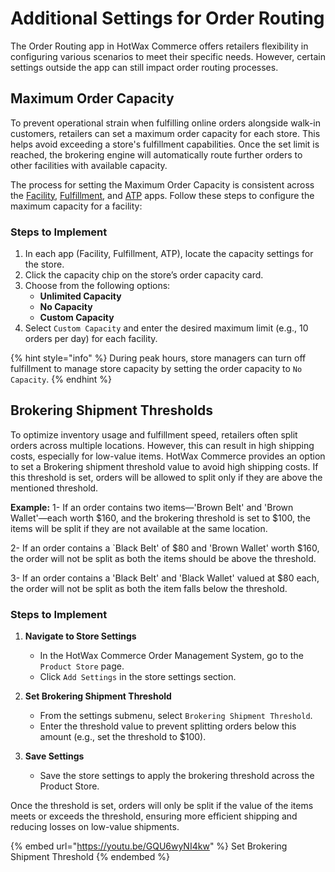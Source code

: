 # Additional Settings for Order Routing

The Order Routing app in HotWax Commerce offers retailers flexibility in configuring various scenarios to meet their specific needs. However, certain settings outside the app can still impact order routing processes.

## Maximum Order Capacity

To prevent operational strain when fulfilling online orders alongside walk-in customers, retailers can set a maximum order capacity for each store. This helps avoid exceeding a store's fulfillment capabilities. Once the set limit is reached, the brokering engine will automatically route further orders to other facilities with available capacity.

The process for setting the Maximum Order Capacity is consistent across the [Facility](https://docs.hotwax.co/documents/system-admins/administration/facilities/configure-fulfillment-capacity), [Fulfillment](https://docs.hotwax.co/documents/store-operations/orders/fulfillment/fulfillment-setting-page#online-order-fulfillment), and [ATP](./../available-to-promise/shipping-rule.md#setting-maximum-order-capacity-of-a-facility) apps. Follow these steps to configure the maximum capacity for a facility:

### Steps to Implement

1. In each app (Facility, Fulfillment, ATP), locate the capacity settings for the store.
2. Click the capacity chip on the store’s order capacity card.
3. Choose from the following options:
   - **Unlimited Capacity**
   - **No Capacity**
   - **Custom Capacity**
4. Select `Custom Capacity` and enter the desired maximum limit (e.g., 10 orders per day) for each facility.

{% hint style="info" %} During peak hours, store managers can turn off fulfillment to manage store capacity by setting the order capacity to `No Capacity`. {% endhint %}

## Brokering Shipment Thresholds

To optimize inventory usage and fulfillment speed, retailers often split orders across multiple locations. However, this can result in high shipping costs, especially for low-value items. HotWax Commerce provides an option to set a Brokering shipment threshold value to avoid high shipping costs. If this threshold is set, orders will be allowed to split only if they are above the mentioned threshold.

**Example:** 1- If an order contains two items—'Brown Belt' and 'Brown Wallet'—each worth $160, and the brokering threshold is set to $100, the items will be split if they are not available at the same location. 

2- If an order contains a `Black Belt' of $80 and 'Brown Wallet' worth $160, the order will not be split as both the items should be above the threshold.

3- If an order contains a 'Black Belt' and 'Black Wallet' valued at $80 each, the order will not be split as both the item falls below the threshold.

### Steps to Implement

1. **Navigate to Store Settings**
   - In the HotWax Commerce Order Management System, go to the `Product Store` page.
   - Click `Add Settings` in the store settings section.

2. **Set Brokering Shipment Threshold**
   - From the settings submenu, select `Brokering Shipment Threshold`.
   - Enter the threshold value to prevent splitting orders below this amount (e.g., set the threshold to $100).

3. **Save Settings**
   - Save the store settings to apply the brokering threshold across the Product Store.

Once the threshold is set, orders will only be split if the value of the items meets or exceeds the threshold, ensuring more efficient shipping and reducing losses on low-value shipments.

{% embed url="https://youtu.be/GQU6wyNI4kw" %}
Set Brokering Shipment Threshold
{% endembed %}
